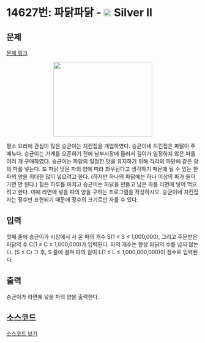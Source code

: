 # 14627번: 파닭파닭 - <img src="https://static.solved.ac/tier_small/9.svg" style="height:20px" /> Silver II

<!-- performance -->

<!-- 문제 제출 후 깃허브에 푸시를 했을 때 제출한 코드의 성능이 입력될 공간입니다.-->

<!-- end -->

## 문제

[문제 링크](https://boj.kr/14627)


<p style="text-align:center"><img alt="" src="https://onlinejudgeimages.s3-ap-northeast-1.amazonaws.com/problem/14627/1.png" style="height:195px; width:258px"></p>

<p>평소 요리에 관심이 많은 승균이는 치킨집을 개업하였다. 승균이네 치킨집은 파닭이 주메뉴다. 승균이는 가게를 오픈하기 전에 남부시장에 들러서 길이가 일정하지 않은 파를 여러 개 구매하였다. 승균이는 파닭의 일정한 맛을 유지하기 위해 각각의 파닭에 같은 양의 파를 넣는다. 또 파닭 맛은 파의 양에 따라 좌우된다고 생각하기 때문에 될 수 있는 한 파의 양을 최대한 많이 넣으려고 한다. (하지만 하나의 파닭에는 하나 이상의 파가 들어가면 안 된다.) 힘든 하루를 마치고 승균이는 파닭을 만들고 남은 파를 라면에 넣어 먹으려고 한다. 이때 라면에 넣을 파의 양을 구하는 프로그램을 작성하시오. 승균이네 치킨집 자는 정수만 표현되기 때문에 정수의 크기로만 자를 수 있다.</p>



## 입력


<p>첫째 줄에 승균이가 시장에서 사 온 파의 개수 S(1 ≤ S ≤ 1,000,000), 그리고 주문받은 파닭의 수 C(1 ≤ C ≤ 1,000,000)가 입력된다. 파의 개수는 항상 파닭의 수를 넘지 않는다. (S ≤ C) 그 후, S 줄에 걸쳐 파의 길이 L(1 ≤ L ≤ 1,000,000,000)이 정수로 입력된다.</p>



## 출력


<p>승균이가 라면에 넣을 파의 양을 출력한다.</p>



## 소스코드

[소스코드 보기](파닭파닭.cpp)